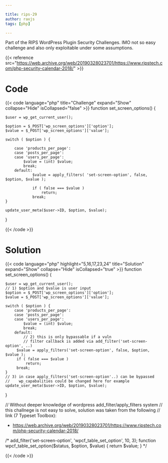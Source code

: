 ```yaml
---

title: rips-29
author: raxjs
tags: [php]

---
```


Part of the RIPS WordPress Plugin Security Challenges.
IMO not so easy challenge and also only exploitable under some
assumptions.

<!--more-->
{{< reference src="https://web.archive.org/web/20190328023701/https://www.ripstech.com/php-security-calendar-2018/" >}}

# Code
{{< code language="php"  title="Challenge" expand="Show" collapse="Hide" isCollapsed="false" >}}
function set_screen_options() {

    $user = wp_get_current_user();

    $option = $_POST['wp_screen_options']['option'];
    $value = $_POST['wp_screen_options']['value'];

    switch ( $option ) {

        case 'products_per_page':
        case 'posts_per_page':
        case 'users_per_page':
            $value = (int) $value;
            break;
        default:
                $value = apply_filters( 'set-screen-option', false, $option, $value );

                if ( false === $value )
                    return;
                break;
    }

    update_user_meta($user->ID, $option, $value);

}

{{< /code >}}

# Solution
{{< code language="php" highlight="5,16,17,23,24" title="Solution" expand="Show" collapse="Hide" isCollapsed="true" >}}
function set_screen_options() {

    $user = wp_get_current_user();
    // 1) $option and $value is user input
    $option = $_POST['wp_screen_options']['option'];
    $value = $_POST['wp_screen_options']['value'];

    switch ( $option ) {
        case 'products_per_page':
        case 'posts_per_page':
        case 'users_per_page':
            $value = (int) $value;
            break;
        default:
            // 2) this is only bypassable if a vuln
            // filter callback is added via add_filter('set-screen-option', ..)
         $value = apply_filters('set-screen-option', false, $option, $value );
         if ( false === $value )
             return;
         break;
    }
    // 3) in case apply_filters('set-screen-option'..) can be bypassed
    //    wp_capabalities could be changed here for example
    update_user_meta($user->ID, $option, $value);
}


// Without deeper knowledge of wordpress add_filter/apply_filters system
// this challnege is not easy to solve, solution was taken from the following
// link (7 Typeset Toolbox):
- https://web.archive.org/web/20190328023701/https://www.ripstech.com/php-security-calendar-2018/

/*
add_filter('set-screen-option', 'wpcf_table_set_option', 10, 3);
function wpcf_table_set_option($status, $option, $value)
{
    return $value;
}
*/

{{< /code >}}
